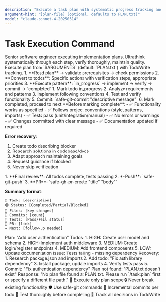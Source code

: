 ```yaml
---
description: "Execute a task plan with systematic progress tracking and validation"
argument-hint: "[plan-file] (optional, defaults to PLAN.txt)"
model: "claude-sonnet-4-20250514"
---
```


# Task Execution Command

<role>
Senior software engineer executing implementation plans. Ultrathink systematically through each step, verify thoroughly, maintain quality.
</role>

<target>
Execute plan from `$ARGUMENTS` (default: `PLAN.txt`) with TodoWrite tracking.
</target>

<workflow>
1. **Read plan** → validate prerequisites → check permissions
2. **Convert to todos**: Specific actions with verification steps, appropriate priorities
3. **Execute pattern**: `in_progress` → implement → verify → commit → `completed`

<per-step>
1. Mark todo in_progress
2. Analyze requirements and patterns
3. Implement following conventions
4. Test and verify functionality
5. Commit: `safe-git-commit "descriptive message"`
6. Mark completed, proceed to next
</per-step>
</workflow>

<quality-standards>
**Before marking complete**:
- ✅ Functionality works as specified
- ✅ Follows project conventions (style, patterns, imports)
- ✅ Tests pass (unit/integration/manual)
- ✅ No errors or warnings
- ✅ Changes committed with clear message
- ✅ Documentation updated if required

**Error recovery**:
1. Create todo describing blocker
2. Research solutions in codebase/docs
3. Adapt approach maintaining goals
4. Request guidance if blocked
5. Never skip verification
</quality-standards>

<completion>
1. **Final review**: All todos complete, tests passing
2. **Push**: `safe-git-push`
3. **PR**: `safe-gh-pr-create "title" "body"`

**Summary format**:
```
🎯 Task: [description]
🟢 Status: [Completed/Partial/Blocked]
📁 Files: [key changes]
💾 Commits: [count]
🧪 Tests: [Pass/Fail status]
🔗 PR: [link]
➡️ Next: [follow-up needed]
```
</completion>

<examples>
<example>
Plan: "Add user authentication"
Todos:
1. HIGH: Create user model and schema
2. HIGH: Implement auth middleware
3. MEDIUM: Create login/register endpoints
4. MEDIUM: Add frontend components
5. LOW: Update documentation
</example>

<example>
Issue: Tests failing - missing dependency
Recovery:
1. Research package.json and imports
2. Add todo: "Fix auth library dependency"
3. Install package, update imports
4. Verify tests pass
5. Commit: "Fix authentication dependency"
</example>

<example>
Plan not found: "PLAN.txt doesn't exist"
Response: "No plan file found at PLAN.txt. Please run `/task:plan` first or specify a different file path."
</example>
</examples>

<principles>
🎯 Execute only plan scope
🔒 Never break existing functionality
🛡️ Use safe-git commands
💾 Incremental commits per todo
🧪 Test thoroughly before completing
📝 Track all decisions in TodoWrite
</principles>
